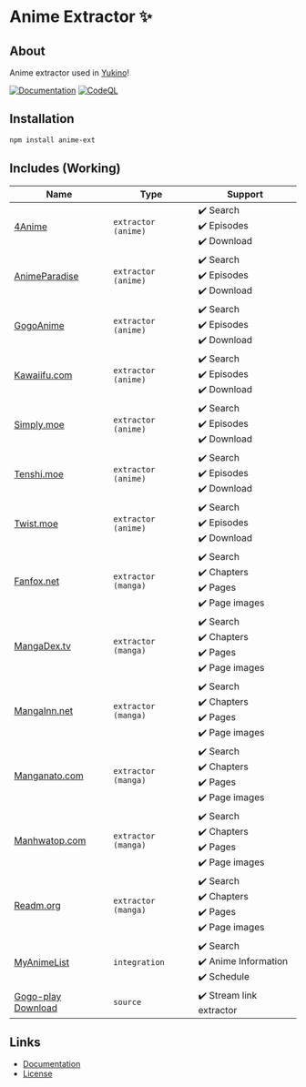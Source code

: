 # Anime Extractor ✨

## About

Anime extractor used in [Yukino](https://zyrouge.github.io/yukino-app)!

[![Documentation](https://github.com/zyrouge/anime-ext/actions/workflows/Documentation.yml/badge.svg)](https://github.com/zyrouge/anime-ext/actions/workflows/Documentation.yml) [![CodeQL](https://github.com/zyrouge/anime-ext/actions/workflows/codeql-analysis.yml/badge.svg)](https://github.com/zyrouge/anime-ext/actions/workflows/codeql-analysis.yml)

## Installation

```bash
npm install anime-ext
```

## Includes (Working)

| Name                                                                | Type                | Support                                                 |
| ------------------------------------------------------------------- | ------------------- | ------------------------------------------------------- |
| [4Anime](./lib/extractors/anime/4anime.ts)                          | `extractor (anime)` | ✔️ Search <br>✔️ Episodes<br>✔️ Download                |
| [AnimeParadise](./lib/extractors/anime/animeparadise.ts)            | `extractor (anime)` | ✔️ Search <br>✔️ Episodes<br>✔️ Download                |
| [GogoAnime](./lib/extractors/anime/gogoanime.ts)                    | `extractor (anime)` | ✔️ Search <br>✔️ Episodes<br>✔️ Download                |
| [Kawaiifu.com](./lib/extractors/anime/kawaiifu.ts)                  | `extractor (anime)` | ✔️ Search <br>✔️ Episodes<br>✔️ Download                |
| [Simply.moe](./lib/extractors/anime/simplydotmoe.ts)                | `extractor (anime)` | ✔️ Search <br>✔️ Episodes<br>✔️ Download                |
| [Tenshi.moe](./lib/extractors/anime/tenshidotmoe.ts)                | `extractor (anime)` | ✔️ Search <br>✔️ Episodes<br>✔️ Download                |
| [Twist.moe](./lib/extractors/anime/twistdotmoe.ts)                  | `extractor (anime)` | ✔️ Search <br>✔️ Episodes<br>✔️ Download                |
| [Fanfox.net](./lib/extractors/manga/fanfox.ts)                      | `extractor (manga)` | ✔️ Search <br>✔️ Chapters<br>✔️ Pages<br>✔️ Page images |
| [MangaDex.tv](./lib/extractors/manga/mangadex.ts)                   | `extractor (manga)` | ✔️ Search <br>✔️ Chapters<br>✔️ Pages<br>✔️ Page images |
| [MangaInn.net](./lib/extractors/manga/mangainn.ts)                  | `extractor (manga)` | ✔️ Search <br>✔️ Chapters<br>✔️ Pages<br>✔️ Page images |
| [Manganato.com](./lib/extractors/manga/manganato.ts)                | `extractor (manga)` | ✔️ Search <br>✔️ Chapters<br>✔️ Pages<br>✔️ Page images |
| [Manhwatop.com](./lib/extractors/manga/manhwatop.ts)                | `extractor (manga)` | ✔️ Search <br>✔️ Chapters<br>✔️ Pages<br>✔️ Page images |
| [Readm.org](./lib/extractors/manga/readm.ts)                        | `extractor (manga)` | ✔️ Search <br>✔️ Chapters<br>✔️ Pages<br>✔️ Page images |
| [MyAnimeList](./lib/integrations/myanimelist)                       | `integration`       | ✔️ Search <br>✔️ Anime Information<br>✔️ Schedule       |
| [Gogo-play Download](./lib/extractors/sources/gogoplay-download.ts) | `source`            | ✔️ Stream link extractor                                |

## Links

-   [Documentation](https://zyrouge.github.io/anime-ext/)
-   [License](./LICENSE)
